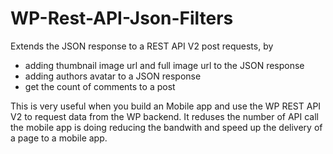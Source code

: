 # WP-Rest-API-Json-Filters

Extends the JSON response to a REST API V2 post requests, by 
- adding thumbnail image url and full image url to the JSON response
- adding authors avatar to a JSON response
- get the count of comments to a post

This is very useful when you build an Mobile app and use the WP REST API V2 to request data from the WP backend. It reduses the number of API call the mobile app is doing reducing the bandwith and speed up the delivery of a page to a mobile app.
